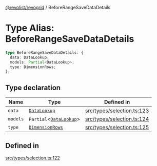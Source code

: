 [@revolist/revogrid](README.md) / BeforeRangeSaveDataDetails

# Type Alias: BeforeRangeSaveDataDetails

```ts
type BeforeRangeSaveDataDetails: {
  data: DataLookup;
  models: Partial<DataLookup>;
  type: DimensionRows;
};
```

## Type declaration

| Name | Type | Defined in |
| ------ | ------ | ------ |
| `data` | [`DataLookup`](TypeAlias.DataLookup.md) | [src/types/selection.ts:123](https://github.com/revolist/revogrid/blob/93978cbf92b3c4002586c5528517b1ce86d856d9/src/types/selection.ts#L123) |
| `models` | `Partial`\<[`DataLookup`](TypeAlias.DataLookup.md)\> | [src/types/selection.ts:124](https://github.com/revolist/revogrid/blob/93978cbf92b3c4002586c5528517b1ce86d856d9/src/types/selection.ts#L124) |
| `type` | [`DimensionRows`](TypeAlias.DimensionRows.md) | [src/types/selection.ts:125](https://github.com/revolist/revogrid/blob/93978cbf92b3c4002586c5528517b1ce86d856d9/src/types/selection.ts#L125) |

## Defined in

[src/types/selection.ts:122](https://github.com/revolist/revogrid/blob/93978cbf92b3c4002586c5528517b1ce86d856d9/src/types/selection.ts#L122)
